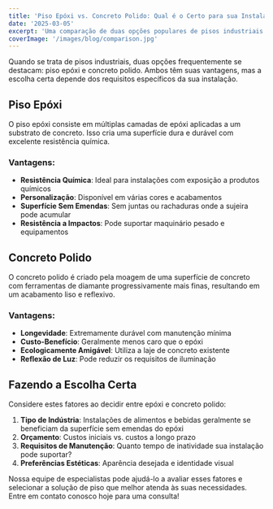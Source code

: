 ```yaml
---
title: 'Piso Epóxi vs. Concreto Polido: Qual é o Certo para sua Instalação?'
date: '2025-03-05'
excerpt: 'Uma comparação de duas opções populares de pisos industriais para ajudá-lo a fazer a melhor escolha para suas necessidades específicas.'
coverImage: '/images/blog/comparison.jpg'
---
```


Quando se trata de pisos industriais, duas opções frequentemente se destacam: piso epóxi e concreto polido. Ambos têm suas vantagens, mas a escolha certa depende dos requisitos específicos da sua instalação.

## Piso Epóxi

O piso epóxi consiste em múltiplas camadas de epóxi aplicadas a um substrato de concreto. Isso cria uma superfície dura e durável com excelente resistência química.

### Vantagens:

- **Resistência Química**: Ideal para instalações com exposição a produtos químicos
- **Personalização**: Disponível em várias cores e acabamentos
- **Superfície Sem Emendas**: Sem juntas ou rachaduras onde a sujeira pode acumular
- **Resistência a Impactos**: Pode suportar maquinário pesado e equipamentos

## Concreto Polido

O concreto polido é criado pela moagem de uma superfície de concreto com ferramentas de diamante progressivamente mais finas, resultando em um acabamento liso e reflexivo.

### Vantagens:

- **Longevidade**: Extremamente durável com manutenção mínima
- **Custo-Benefício**: Geralmente menos caro que o epóxi
- **Ecologicamente Amigável**: Utiliza a laje de concreto existente
- **Reflexão de Luz**: Pode reduzir os requisitos de iluminação

## Fazendo a Escolha Certa

Considere estes fatores ao decidir entre epóxi e concreto polido:

1. **Tipo de Indústria**: Instalações de alimentos e bebidas geralmente se beneficiam da superfície sem emendas do epóxi
2. **Orçamento**: Custos iniciais vs. custos a longo prazo
3. **Requisitos de Manutenção**: Quanto tempo de inatividade sua instalação pode suportar?
4. **Preferências Estéticas**: Aparência desejada e identidade visual

Nossa equipe de especialistas pode ajudá-lo a avaliar esses fatores e selecionar a solução de piso que melhor atenda às suas necessidades. Entre em contato conosco hoje para uma consulta!
